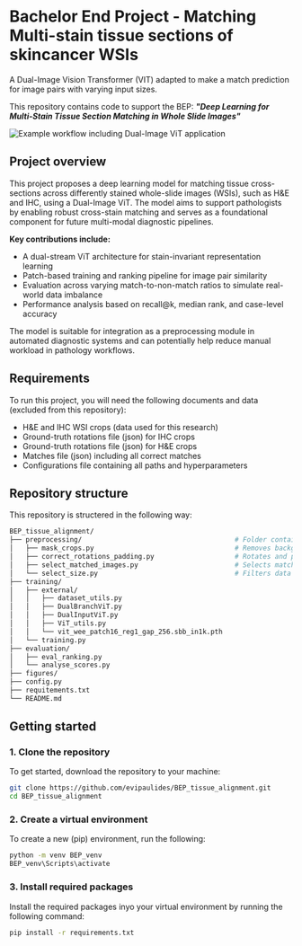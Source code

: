 # Bachelor End Project - Matching Multi-stain tissue sections of skincancer WSIs
A Dual-Image Vision Transformer (VIT) adapted to make a match prediction for image pairs with varying input sizes.

This repository contains code to support the BEP: ***"Deep Learning for Multi-Stain Tissue Section Matching in Whole Slide Images"***

![Example workflow including Dual-Image ViT application](figures/Overview_model_processing_cropped.png)


## Project overview

This project proposes a deep learning model for matching tissue cross-sections across differently stained whole-slide images (WSIs), such as H&E and IHC, using a Dual-Image ViT. The model aims to support pathologists by enabling robust cross-stain matching and serves as a foundational component for future multi-modal diagnostic pipelines.

**Key contributions include:**

- A dual-stream ViT architecture for stain-invariant representation learning  
- Patch-based training and ranking pipeline for image pair similarity  
- Evaluation across varying match-to-non-match ratios to simulate real-world data imbalance  
- Performance analysis based on recall@k, median rank, and case-level accuracy

The model is suitable for integration as a preprocessing module in automated diagnostic systems and can potentially help reduce manual workload in pathology workflows.

## Requirements

To run this project, you will need the following documents and data (excluded from this repository):
- H&E and IHC WSI crops (data used for this research)
- Ground-truth rotations file (json) for IHC crops
- Ground-truth rotations file (json) for H&E crops
- Matches file (json) including all correct matches
- Configurations file containing all paths and hyperparameters

## Repository structure
This repository is structered in the following way:
```bash
BEP_tissue_alignment/
├── preprocessing/                                      # Folder containing scripts for preprocessing H&E and IHC WSI crops into model input based on the json files
│   ├── mask_crops.py                                   # Removes background and replaces with uniform color (crops → crops_masked)
│   ├── correct_rotations_padding.py                    # Rotates and pads the images and masks based on binary masks and rotation files (crops_masked → _rotated)
│   ├── select_matched_images.py                        # Selects matched images and masks based on matches file (_rotated → _matched)
│   └── select_size.py                                  # Filters data on pixel threshold to fit GPU memory, based on matches file and matched images (matched.csv → filtered.csv)
├── training/
│   ├── external/
│   │   ├── dataset_utils.py
│   │   ├── DualBranchViT.py
│   │   ├── DualInputViT.py
│   │   ├── ViT_utils.py
│   │   └── vit_wee_patch16_reg1_gap_256.sbb_in1k.pth
│   └── training.py
├── evaluation/
│   ├── eval_ranking.py
│   └── analyse_scores.py
├── figures/
├── config.py
├── requitements.txt
└── README.md

```

## Getting started

### 1. Clone the repository
To get started, download the repository to your machine: 
```bash
git clone https://github.com/evipaulides/BEP_tissue_alignment.git
cd BEP_tissue_alignment
```

###  2. Create a virtual environment
To create a new (pip) environment, run the following: 
```bash
python -m venv BEP_venv
BEP_venv\Scripts\activate    
```

### 3. Install required packages
Install the required packages inyo your virtual environment by running the following command:
```bash
pip install -r requirements.txt
```

